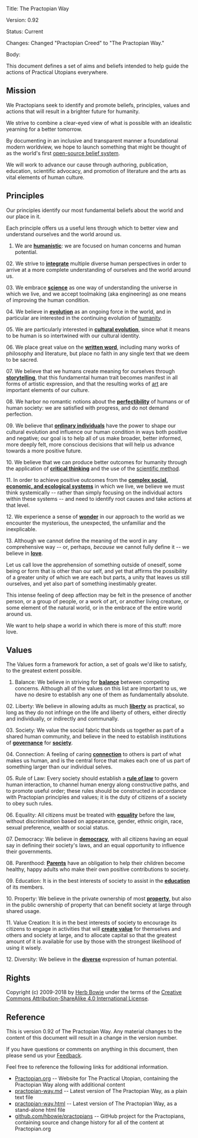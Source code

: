 Title: The Practopian Way

Version: 0.92

Status: Current

Changes: Changed "Practopian Creed" to "The Practopian Way."

Body:

This document defines a set of aims and beliefs intended to help guide the actions of Practical Utopians everywhere.

Mission
-------

We Practopians seek to identify and promote beliefs, principles, values and actions that will result in a brighter future for humanity.

We strive to combine a clear-eyed view of what is possible with an idealistic yearning for a better tomorrow.

By documenting in an inclusive and transparent manner a foundational modern worldview, we hope to launch something that might be thought of as the world's first [open-source belief system][github].

[github]: https://github.com/hbowie/practopian2
We will work to advance our cause through authoring, publication, education, scientific advocacy, and promotion of literature and the arts as vital elements of human culture.

Principles
----------

Our principles identify our most fundamental beliefs about the world and our place in it.

Each principle offers us a useful lens through which to better view and understand ourselves and the world around us.
01. We are [**humanistic**][humanism]: we are focused on human concerns and human potential.

[humanism]:           ../tags/humanism.html
02. We strive to **[integrate][integral]** multiple diverse human perspectives in order to arrive at a more complete understanding of ourselves and the world around us.

[integral]:     ../tags/integral.html
03. We embrace **[science][]** as one way of understanding the universe in which we live, and we accept toolmaking (aka engineering) as one means of improving the human condition.

[science]:            ../tags/science.html
04. We believe in **[evolution][]** as an ongoing force in the world, and in particular are interested in the continuing evolution of [humanity][humanism].

[evolution]:          ../tags/evolution.html
[humanism]:           ../tags/humanism.html
05. We are particularly interested in **[cultural evolution][cultural-evolution]**, since what it means to be human is so intertwined with our cultural identity.


[cultural-evolution]: ../tags/cultural-evolution.html
06. We place great value on the [**written word**][written-word], including many works of philosophy and literature, but place no faith in any single text that we deem to be sacred.


[written-word]: ../tags/written-word.html
07. We believe that we humans create meaning for ourselves through [**storytelling**][stories], that this fundamental human trait becomes manifest in all forms of artistic expression, and that the resulting works of [art][] are important elements of our culture.

[art]: ../tags/art.html
[stories]: ../tags/stories.html
08. We harbor no romantic notions about the **[perfectibility][imperfection]** of humans or of human society: we are satisfied with progress, and do not demand perfection.


[imperfection]: ../tags/imperfection.html
09. We believe that **[ordinary individuals][individuals]** have the power to shape our cultural evolution and influence our human condition in ways both positive and negative; our goal is to help all of us make broader, better informed, more deeply felt, more conscious decisions that will help us advance towards a more positive future.

[individuals]: ../tags/individuals.html
10. We believe that we can produce better outcomes for humanity through the application of **[critical thinking][critical-thinking]** and the use of the [scientific method][science].

[critical-thinking]: ../tags/critical-thinking.html
[science]: ../tags/science.html
11. In order to achieve positive outcomes from the **[complex social, economic, and ecological systems][systemic]** in which we live, we believe we must think systemically -- rather than simply focusing on the individual actors within these systems -- and need to identify root causes and take actions at that level.


[systemic]: ../tags/systemic.html
12. We experience a sense of [**wonder**][wonder] in our approach to the world as we encounter the mysterious, the unexpected, the unfamiliar and the inexplicable.


[wonder]: ../tags/wonder.html
13. Although we cannot define the meaning of the word in any comprehensive way -- or, perhaps, *because* we cannot fully define it -- we believe in **[love][]**. 

Let us call love the apprehension of something outside of oneself, some being or form that is other than our self, and yet that affirms the possibility of a greater unity of which we are each but parts, a unity that leaves us still ourselves, and yet also part of something inestimably greater. 

This intense feeling of deep affection may be felt in the presence of another person, or a group of people, or a work of art, or another living creature, or some element of the natural world, or in the embrace of the entire world around us. 

We want to help shape a world in which there is more of this stuff: more love.


[love]: ../tags/love.html
Values
------

The Values form a framework for action, a set of goals we'd like to satisfy, to the greatest extent possible. 

01. Balance: We believe in striving for **[balance][]** between competing concerns. Although all of the values on this list are important to us, we have no desire to establish any one of them as fundamentally absolute.


[balance]: ../tags/balance.html
02. Liberty: We believe in allowing adults as much **[liberty][]** as practical, so long as they do not infringe on the life and liberty of others, either directly and individually, or indirectly and communally.

[liberty]: ../tags/liberty.html
03. Society: We value the social fabric that binds us together as part of a shared human community, and believe in the need to establish institutions of **[governance][]** for **[society][]**.

[governance]: ../tags/governance.html
[society]: ../tags/society.html
04. Connection: A feeling of caring [**connection**][connection] to others is part of what makes us human, and is the central force that makes each one of us part of something larger than our individual selves.

[connection]: ../tags/connection.html
05. Rule of Law: Every society should establish a **[rule of law][rule-of-law]** to govern human interaction, to channel human energy along constructive paths, and to promote useful order; these rules should be constructed in accordance with Practopian principles and values; it is the duty of citizens of a society to obey such rules.

[rule-of-law]: ../tags/rule-of-law.html
06. Equality: All citizens must be treated with **[equality][]** before the law, without discrimination based on appearance, gender, ethnic origin, race, sexual preference, wealth or social status.

[equality]:  ../tags/equality.html
07. Democracy: We believe in **[democracy][democracy]**, with all citizens having an equal say in defining their society's laws, and an equal opportunity to influence their governments.

[democracy]:  ../tags/democracy.html
08. Parenthood: **[Parents][parenthood]** have an obligation to help their children become healthy, happy adults who make their own positive contributions to society.


[parenthood]: ../tags/parenthood.html
09. Education: It is in the best interests of society to assist in the **[education][]** of its members.


[education]: ../tags/education.html
10. Property: We believe in the private ownership of most **[property][]**, but also in the public ownership of property that can benefit society at large through shared usage.


[property]: ../tags/property.html
11. Value Creation: It is in the best interests of society to encourage its citizens to engage in activities that will **[create value][value]** for themselves and others and society at large, and to allocate capital so that the greatest amount of it is available for use by those with the strongest likelihood of using it wisely.

[value]: ../tags/value-creation.html
12. Diversity: We believe in the **[diverse][diversity]** expression of human potential.

[diversity]:  ../tags/diversity.html
Rights
------

Copyright (c) 2009-2018 by [Herb Bowie][hb] under the terms of the [Creative Commons Attribution-ShareAlike 4.0 International License][cc40].


Reference
---------

This is version 0.92 of The Practopian Way. Any material changes to the content of this document will result in a change in the version number.

If you have questions or comments on anything in this document, then please send us your [Feedback][].

Feel free to reference the following links for additional information.

* [Practopian.org][1] -- Website for The Practical Utopian, containing the Practopian Way along with additional content
* [practopian-way.md][2] -- Latest version of The Practopian Way, as a plain text file
* [practopian-way.html][3] -- Latest version of The Practopian Way, as a stand-alone html file
* [github.com/hbowie/practopians][4] -- GitHub project for the Practopians, containing source and change history for all of the content at Practopian.org

[1]: https://www.Practopian.org/
[2]: https://www.Practopian.org/way/practopian-way.md
[3]: https://www.Practopian.org/way/practopian-way.html
[4]: https://github.com/hbowie/practopian2/
[hb]: https://www.herbbowie.com
[cc40]: https://creativecommons.org/licenses/by-sa/4.0/
[feedback]: mailto:feedback@Practopian.org
